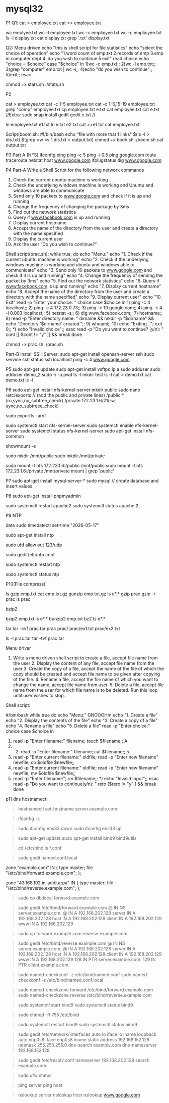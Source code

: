 # mysql32
P1
Q1: 
cat > employee.txt
cat >> employee.txt

wc emplyee.txt
wc -l employee.txt
wc -c emplioyee.txt
wc -c emplioyee.txt
ls -l display.txt
cat display.txt
grep '.txt' display.txt

Q2: Menu driven
echo "this is shell script for file statistics"
echo "select the choice of operation"
echo "1.word count of emp.txt 2.records of emp 3.emp in computer dept 4. do you wish to continue 5.exit"
read choice
echo "choice = $choice"
case "$choice" in
1)wc -c emp.txt;;
2)wc -l emp.txt;;
3)grep "computer" emp.txt | wc -l;;
4)echo "do you wish to continue";;
5)exit;;
esac

chmod +x stats.sh
./stats.sh

P2

cat > employee.txt
cat -c 1-5 employee.txt
cat -c 1-6,15-19 employee.txt
grep "comp" employee.txt
cp employee.txt e.txt
cat employee.txt
cat e.txt
//Extra: 
sudo snap install gedit
gedit e.txt
//

ln employee.txt e1.txt
ln e.txt e2.txt
cat >>e1.txt
cat employee.txt

Script(boom.sh: 
#!/bin/bash
echo "file with more that 1 links"
$(ls -l > dis.txt)
$(grep =w =v 1 dis.txt > output.txt)
chmod +x booh.sh
./boom.sh
cat output.txt

P3
Part A (NFS)
ifconfig
ping<ip>
ping -c 5<ip>
ping -i 0.5<ip>
ping google.com
route
traceroute<ip>
netstat
host www.google.com
ifplugstatus
dig www.google.com


P4
Part-A
Write a Shell Script for the following network commands
1.	Check the current ubuntu machine is working 
2.	Check the underlying windows machine is working and Ununtu and windows are able to communicate
3.	Send only 10 packets to www.google.com and check if it is up and running 
4.	Change the frequency of changing the package by 3ms
5.	Find out the network statistics 
6.	Query if www.facebook.com is up and running
7.	Display current hostname 
8.	Accept the name of the directory from the user and create a directory with the name specified
9.	Display the current user 
10.	Ask the user “Do you wish to continue?”


Shell script(prac.sh):
while true;
do
    echo "Menu:"
    echo "1. Check if the current ubuntu machine is working"
    echo "2. Check if the underlying windows machine is working and ubuntu and windows able to communicate"
    echo "3. Send only 10 packets to www.google.com and check if it is up and running"
    echo "4. Change the frequency of sending the packet by 3ms"
    echo "5. Find out the network statistics"
    echo "6. Query if www.facebook.com is up and running"
    echo "7. Display current hostname"
    echo "8. Accept the name of the directory from the user and create a directory with the name specified"
    echo "9. Display current user"
    echo "10. Exit"
    read -p "Enter your choice: " choice
    case $choice in
        1) ping -c 4 localhost;;
        2) ping -c 4 172.23.0.73;;
        3) ping -c 10 google.com;;
        4) ping -c 4 -i 0.003 localhost;;
        5) netstat -s;;
        6) dig www.facebook.com;;
        7) hostname;;
        8) read -p "Enter directory name: " dirname && mkdir -p "$dirname" && echo "Directory '$dirname' created.";;
        9) whoami;;
        10) echo "Exiting..."; exit 0;;
        *) echo "Invalid choice";;
    esac
    read -p "Do you want to continue? (y/n): " cont
    [[ $cont != "y" ]] && break
done

chmod +x prac.sh
./prac.sh

Part-B
Install SSH Server: 
sudo apt-get install openssh-server
ssh
sudo service ssh status
ssh localhost
ping -c 4 www.google.com


P5
sudo apt-get update
sudo apt-get install vsftpd
ip a
sudo adduser<username>
sudo adduser demo_2
sudo -i -u <username>
pwd
ls -l
mkdir test
ls -l
cat > demo.txt
cat demo.txt
ls -l

P6
sudo apt-get install nfs-kernel-server
mkdir public
sudo nano /etc/exports 
//
(add the public and private lines)
/public *(ro,sync,no_subtree_check)
/private 172.23.1.6/21(rw, sync,no_subtreee_check)

sudo exportfs -arvf

sudo systemctl start nfs-kernel-server
sudo systemctl enable nfs-kernel-server
sudo systemctl status nfs-kernel-server
sudo apt-get install nfs-common

showmount -e <ip>

sudo mkdir /mnt/public
sudo mkdir /mnt/private

sudo mount -t nfs 172.23.1.6:/public /mnt/public
sudo mount -t nfs 172.23.1.6:/private /mnt/private
mount | grep 'public'



P7
sudo apt-get install mysql-server-*
sudo mysql
// create database and insert values

P8
sudo apt-get install phpmyadmin

sudo systemctl restart apache2
sudu systemctl status apache 2

P9 NTP

date 
sudo timedatectl set-time "2026-05-17"

sudo apt-get install ntp

sudo ufd allow out 123/udp

sudo gedit/etc/ntp.conf

sudo systemctl restart ntp

sudo systemctl status ntp


P10(File compress)

ls
gzip emp.txt
cat emp.txt.gz
gunzip emp.txt.gz
ls e*.*
gzip prac
gzip -r prac
ls prac

bzip2

bzip2 emp.txt
ls e*.*
bunzip2 emp.txt.bz2
ls e*.*

tar
tar -cvf prac.tar prac
prac/
prac/ex1.txt
prac/ex2.txt

ls -l prac.tar
tar -tvf prac.tar

Menu driver

1. Write a menu driven shell script to create a file, accept file name from the user 2. Display the content of any file, accept file name from the user 3. Create the copy of a file, accept the name of the file of which the copy should be created and accept file name to be given after copying of the file. 4. Rename a file, accept the file name of which you want to change the name, accept file name from user. 5. Delete a file, accept file name from the user for which file name is to be deleted. Run this loop until user wishes to stop.


Shell script:

#/bin/bash 
while true 
do 
echo "Menu:" GNOOOHm 
echo "1. Create a file" 
echo "2. Display the contents of the file" 
echo "3. Create a copy of a file" echo "4. Rename a file" 
echo "5. Delete a file" 
read -p "Enter choice:" choice 
case $choice in 
1) read -p "Enter filename:" filename; touch $filename;; A
2) 2) read -p "Enter filename:" filename; cat $filename;; 5 
3) read -p "Enter current filename:" oldfile; read -p "Enter new filename" newfile; cp $oldfile $newfile;;
4) read -p "Enter current filename:" oldfile; read -p "Enter new filename" newfile; mv $oldfile $newfile;; 
5) read -p "Enter filename:"; rm $filename;; *)
echo "Invalid Input";;
esac read -p "Do you want to continue(y/n): " rero [$rero != "y" ] && break
done 


p11 dns
hostnamectl
> hostnamectl set-hostname server.example.com

> ifconfig -s

> sudo ifconfig ens33 down
> sudo ifconfig ens33 up

> sudo apt-get update
> sudo apt-get install bind9 bind9utils

> cd /etc/bind
> ls *.conf

> sudo gedit named.conf.local 

zone "example.com" IN {
type master;
file "/etc/bind/forward.example.com";
};

zone "43.168.192.in-addr.arpa" IN {
type master;
file "/etc/bind/reverse.example.com";
};


> sudo cp db.local forward.example.com


> sudo gedit /etc/bind/forward.example.com
@	IN	NS	server.example.com.
@	IN	A	192.168.202.128
server	IN	A	192.168.202.128
host	IN	A	192.168.202.128
client	IN	A	192.168.202.129
www	IN	A	192.168.202.129


> sudo cp forward.example.com reverse.example.com

> sudo gedit /etc/bind/reverse.example.com
@	IN	NS	server.example.com.
@	IN	A	192.168.202.128
server	IN	A	192.168.202.128
host	IN	A	192.168.202.128
client	IN	A	192.168.202.129
www	IN	A	192.168.202.129
128	IN	PTR	server.example.com.
129	IN	PTR	client.example.com.


> sudo named-checkconf -z /etc/bind/named.conf
> sudo named-checkconf -z /etc/bind/named.conf.local



> sudo named-checkzone forward /etc/bind/forward.example.com
> sudo named-checkzone reverse /etc/bind/reverse.example.com



> sudo systemctl start bind9
> sudo systemctl status bind9

> sudo chmod -R 755 /etc/bind


> sudo systemctl restart bind9
> sudo systemctl status bind9


> sudo gedit /etc/network/interfaces
auto lo
iface lo iname loopback
auto enp0s8
iface enp0s8 iname static
address 192.168.152.128
netmask 255.255.255.0
dns-search example.com
dns-nameserver 192.168.152.128

> sudo gedit /etc/resolv.conf
nameserver 192.168.202.128
search example.com

> sudo ufw status

> ping server
> ping host


> nslookup server
> nslookup host
> nslookup www.google.com



